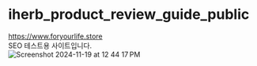 # iherb_product_review_guide_public

https://www.foryourlife.store<br>
SEO 테스트용 사이트입니다.<br>
![Screenshot 2024-11-19 at 12 44 17 PM](https://github.com/user-attachments/assets/3128ab44-6133-4a00-9224-078861b1b188)<br>
